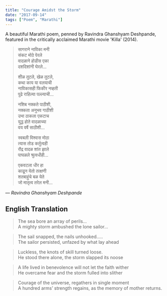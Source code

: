 ```yaml
---
title: "Courage Amidst the Storm"
date: "2017-09-14"
tags: ["Poem", "Marathi"]
---
```


A beautiful Marathi poem, penned by Ravindra Ghanshyam Deshpande, featured in the critically acclaimed Marathi movie 'Killa' (2014). 

> सागराने नाविका मनी  
> संकट मोठे पेरले  
> वादळाने होडीस एका  
> दशदिशांनी घेरले...  
>  
> शीळ तुटले, खेळ तुटले,  
> कथा काय या वलयाची  
> नाविकासही फिकीर नव्हती  
> पुढे राहिल्या पल्ल्याची...  
>  
> नशिब नक्कते पाठीशी,  
> नक्कता अनुभव गाठीशी  
> उभा ठाकला एकटाच  
> युद्ध होते वादळाच्या  
> वय वर्षे साठीशी...  
>  
> स्वबली विश्वास मोठा  
> त्यास तोड कर्तुत्वही  
> रौद्र वादळ शांत झाले  
> पाघळले श्रुत्वधीही...  
>  
> एकवटला धीर हा  
> काढून येतो तत्क्षणी  
> शतबाहुंचे बळ येते  
> जो मातृत्व तरेल मनी...  

— *Ravindra Ghanshyam Deshpande*

## English Translation

> The sea bore an array of perils…  
> A mighty storm ambushed the lone sailor…  

> The sail snapped, the nails unhooked…..  
> The sailor persisted, unfazed by what lay ahead  

> Luckless, the knots of skill turned loose.  
> He stood there alone, the storm slapped its noose  

> A life lived in benevolence will not let the faith wither  
> He overcame fear and the storm fulled into slither  

> Courage of the universe, regathers in single moment  
> A hundred arms’ strength regains, as the memory of mother returns.

